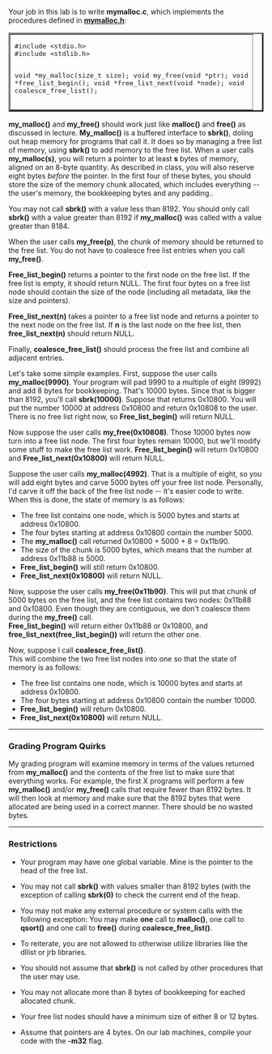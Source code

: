 Your job in this lab is to write <b>mymalloc.c</b>, which implements the 
procedures defined in 
<b><a href=mymalloc.h>mymalloc.h</a></b>:

<p><center><table border=3 cellpadding=3><td><pre>
#include &lt;stdio.h&gt;
#include &lt;stdlib.h&gt;

void *my_malloc(size_t size);
void my_free(void *ptr);
void *free_list_begin();
void *free_list_next(void *node);
void coalesce_free_list();
</pre></td></table></center><p>

<b>my_malloc()</b> and <b>my_free()</b> should work just like <b>malloc()</b>
and <b>free()</b> as discussed in lecture.
<b>My_malloc()</b> is a buffered interface to <b>sbrk()</b>, doling out
heap memory for programs that call it.  It does so by managing a free list of
memory, using <b>sbrk()</b> to add memory to the free list.
When a user calls <b>my_malloc(s)</b>, you
will return a pointer to at least <b>s</b> bytes of memory, aligned on an 8-byte
quantity.  As described in class, you will also reserve eight bytes <i>before</i>
the pointer.  In the first four of these bytes, you should store the size of the
memory chunk allocated, which includes everything -- the user's memory, the bookkeeping
bytes and any padding..  
<p>
You may not call <b>sbrk()</b> with a value less than 8192.  
You should only call <b>sbrk()</b> with a value greater than 8192 if <b>my_malloc()</b> 
was called with a value greater than 8184.
<p>
When the user calls <b>my_free(p)</b>, the chunk of memory should be returned to the
free list.  You do not have to coalesce free list entries when you call <b>my_free()</b>.
<p>
<b>Free_list_begin()</b> returns a pointer to the first node on the free list.
If the free list is empty, it should return NULL.  The first four bytes 
on a free list node should contain the size of the node (including all metadata,
like the size and pointers).  
<p>
<b>Free_list_next(n)</b> takes a pointer to a free list node and returns a pointer
to the next node on the free list.  If <b>n</b> is the last node on the free list,
then <b>free_list_next(n)</b> should return NULL.
<p>
Finally, <b>coalesce_free_list()</b> should process the free list and combine all
adjacent entries.  
<p>
Let's take some simple examples.  First, suppose the user calls <b>my_malloc(9990)</b>.
Your program will pad 9990 to a multiple of eight (9992) and add 8 bytes for bookkeeping.
That's 10000 bytes.  Since that is bigger than 8192, you'll call <b>sbrk(10000)</b>.
Suppose that returns 0x10800.  You will put the number 10000 at address 0x10800 and
return 0x10808 to the user.  There is no free list right now, so <b>Free_list_begin()</b>
will return NULL.
<p>
Now suppose the user calls <b>my_free(0x10808)</b>.  Those 10000 bytes now turn into
a free list node.  The first four bytes remain 10000, but we'll modify some stuff to make
the free list work.  <b>Free_list_begin()</b> will return 0x10800 and 
<b>Free_list_next(0x10800)</b> will return NULL.  
<p>
Suppose the user calls <b>my_malloc(4992)</b>. That is a multiple of eight, so you 
will add eight bytes and carve 5000 bytes off your free list node.  Personally, I'd
carve it off the back of the free list node -- it's easier code to write.  When this
is done, the state of memory is as follows:
<p>
<UL>
<LI> The free list contains one node, which is 5000 bytes and starts at address 0x10800.
<LI> The four bytes starting at address 0x10800 contain the number 5000.
<LI> The <b>my_malloc()</b> call returned 0x10800 + 5000 + 8 = 0x11b90.
<LI> The size of the chunk is 5000 bytes, which means that the number at address 0x11b88 is 5000.
<LI> <b>Free_list_begin()</b> will still return 0x10800.
<LI> <b>Free_list_next(0x10800)</b> will return NULL.  
</UL>

Now, suppose the user calls <b>my_free(0x11b90)</b>.  This will put that chunk of 5000 bytes
on the free list, and the free list contains two nodes: 0x11b88 and 0x10800.  Even though they
are contiguous, we don't coalesce them during the <b>my_free()</b> call.  
<b>Free_list_begin()</b> will return either 0x11b88 or 0x10800, and
<b>free_list_next(free_list_begin())</b> will return the other one.  
<p>

Now, suppose I call <b>coalesce_free_list()</b>.  
This will combine the two free list nodes into one so that the state of memory is 
as follows:

<UL>
<LI> The free list contains one node, which is 10000 bytes and starts at address 0x10800.
<LI> The four bytes starting at address 0x10800 contain the number 10000.
<LI> <b>Free_list_begin()</b> will return 0x10800.
<LI> <b>Free_list_next(0x10800)</b> will return NULL.  
</UL>

<hr>
<h3>Grading Program Quirks</h3>

My grading program will examine memory in terms of the values returned from <b>my_malloc()</b>
and the contents of the free list to make sure that everything works.  For example, the first
X programs will perform a few <b>my_malloc()</b> and/or <b>my_free()</b> calls that require
fewer than 8192 bytes.  It will then look at memory and make sure that the 8192 bytes
that were allocated are being used in a correct manner.  There should be no wasted bytes.

<p>
<hr>
<h3>Restrictions</h3>

<UL>
<LI> Your program may have one global variable.  Mine is the pointer to the head
of the free list.
<p>
<LI> You may not call <b>sbrk()</b> with values smaller than 8192 bytes (with the 
exception of calling <b>sbrk(0)</b> to check the current end of the heap.
<p>
<LI> You may not make any external procedure or system calls with the following
exception:
You may make <b>one</b> call to <b>malloc()</b>,
one call to <b>qsort()</b> and one call to <b>free()</b>
during <b>coalesce_free_list()</b>.
<p>
<LI> To reiterate, 
you are not allowed to otherwise utilize libraries like the dllist or jrb libraries.
<p>
<LI> You should not assume that <b>sbrk()</b> is not called by other procedures that
the user may use.
<p>
<LI> You may not allocate more than 8 bytes of bookkeeping for eached allocated chunk.
<p>
<LI> Your free list nodes should have a minimum size of either 8 or 12 bytes.
<p>
<LI> Assume that pointers are 4 bytes.  On our lab machines, compile your code with 
the <b>-m32</b> flag.
</UL>
